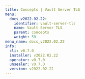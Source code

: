 ```yaml
---
title: Concepts | Vault Server TLS
menu:
  docs_v2022.02.22:
    identifier: vault-server-tls
    name: Vault Server TLS
    parent: concepts
    weight: 50
menu_name: docs_v2022.02.22
info:
  cli: v0.7.0
  installer: v2022.02.22
  operator: v0.7.0
  unsealer: v0.7.0
  version: v2022.02.22
---
```


